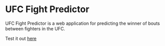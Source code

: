 # UFC Fight Predictor
UFC Fight Predictor is a web application for predicting the winner of bouts between fighters in the UFC. 

Test it out [here](https://fight-predictor.herokuapp.com/)
